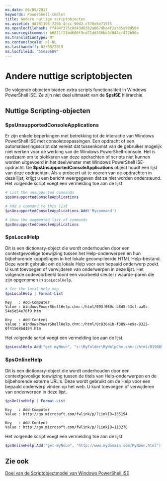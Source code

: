```yaml
---
ms.date: 06/05/2017
keywords: PowerShell-cmdlet
title: Andere nuttige scriptobjecten
ms.assetid: 4d781196-720b-4ccc-90d2-c570e5e719f5
ms.openlocfilehash: ff494f375c0d43d83b2a067dbe4f2ab35a90d564
ms.sourcegitcommit: b6871f21bd666f9cd71dd336bb3f844cf472b56c
ms.translationtype: MT
ms.contentlocale: nl-NL
ms.lasthandoff: 02/03/2019
ms.locfileid: "55686689"
---
```

# <a name="other-useful-scripting-objects"></a>Andere nuttige scriptobjecten

De volgende objecten bieden extra scripts functionaliteit in Windows PowerShell ISE. Ze zijn niet deel uitmaakt van de **$psISE** hiërarchie.

## <a name="useful-scripting-objects"></a>Nuttige Scripting-objecten

### <a name="psunsupportedconsoleapplications"></a>$psUnsupportedConsoleApplications

Er zijn enkele beperkingen met betrekking tot de interactie van Windows PowerShell ISE met consoletoepassingen. Een opdracht of een automatiseringsscript dat vereist dat tussenkomst van de gebruiker mogelijk niet werken voor de werking van de Windows PowerShell-console. Het is raadzaam om te blokkeren van deze opdrachten of scripts niet kunnen worden uitgevoerd in het deelvenster met Windows PowerShell ISE-opdracht. De **$psUnsupportedConsoleApplications** object houdt een lijst van deze opdrachten. Als u probeert uit te voeren van de opdrachten in deze lijst, krijgt u een bericht weergegeven dat ze niet worden ondersteund. Het volgende script voegt een vermelding toe aan de lijst.

```powershell
# List the unsupported commands
$psUnsupportedConsoleApplications

# Add a command to this list
$psUnsupportedConsoleApplications.Add('Mycommand')

# Show the augmented list of commands
$psUnsupportedConsoleApplications
```

### <a name="pslocalhelp"></a>$psLocalHelp

Dit is een dictionary-object die wordt onderhouden door een contextgevoelige toewijzing tussen het Help-onderwerpen en hun bijbehorende koppelingen in het lokale gecompileerde HTML Help-bestand. Deze wordt gebruikt om de lokale Help voor een bepaald onderwerp zoekt. U kunt toevoegen of verwijderen van onderwerpen in deze lijst. Het volgende codevoorbeeld toont een voorbeeld sleutel / waarde-paren die zijn opgenomen in `$psLocalHelp`.

```powershell
# See the local help map
$psLocalHelp | Format-List
```

```output
Key   : Add-Computer
Value : WindowsPowerShellHelp.chm::/html/093f660c-b8d5-43cf-aa0c-54e5e54e76f9.htm

Key   : Add-Content
Value : WindowsPowerShellHelp.chm::/html/0c836a1b-f389-4e9a-9325-0f415686d194.htm
```

Het volgende script voegt een vermelding toe aan de lijst.

```powershell
$psLocalHelp.Add("get-myNoun", "c:\MyFolder\MyHelpChm.chm::/html/0198854a-1298-57ae-aa0c-87b5e5a84712.htm")
```

### <a name="psonlinehelp"></a>$psOnlineHelp

Dit is een dictionary-object die wordt onderhouden door een contextgevoelige toewijzing tussen de titels van Help-onderwerpen en de bijbehorende externe URL's. Deze wordt gebruikt om de Help voor een bepaald onderwerp vinden op het web. U kunt toevoegen of verwijderen van onderwerpen in deze lijst.

```powershell
$psOnlineHelp | Format-List
```

```output
Key   : Add-Computer
Value : http://go.microsoft.com/fwlink/p/?LinkID=135194

Key   : Add-Content
Value : http://go.microsoft.com/fwlink/p/?LinkID=113278
```

Het volgende script voegt een vermelding toe aan de lijst.

```powershell
$psOnlineHelp.Add("get-myNoun", "http://www.mydomain.com/MyNoun.html")
```

## <a name="see-also"></a>Zie ook

[Doel van de Scriptobjectmodel van Windows PowerShell ISE](../components/ise/object-model/Purpose-of-the-Windows-PowerShell-ISE-Scripting-Object-Model.md)